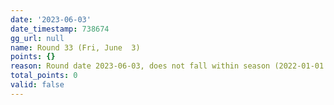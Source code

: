 ```yaml
---
date: '2023-06-03'
date_timestamp: 738674
gg_url: null
name: Round 33 (Fri, June  3)
points: {}
reason: Round date 2023-06-03, does not fall within season (2022-01-01 to 2022-12-30)
total_points: 0
valid: false
---
```

